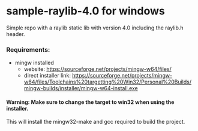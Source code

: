 # sample-raylib-4.0 for windows

Simple repo with a raylib static lib with version 4.0 including the raylib.h header.

### Requirements:

* mingw installed
  * website: https://sourceforge.net/projects/mingw-w64/files/
  * direct installer link: https://sourceforge.net/projects/mingw-w64/files/Toolchains%20targetting%20Win32/Personal%20Builds/mingw-builds/installer/mingw-w64-install.exe

#### Warning: Make sure to change the target to **win32** when using the installer.

This will install the mingw32-make and gcc required to build the project.
